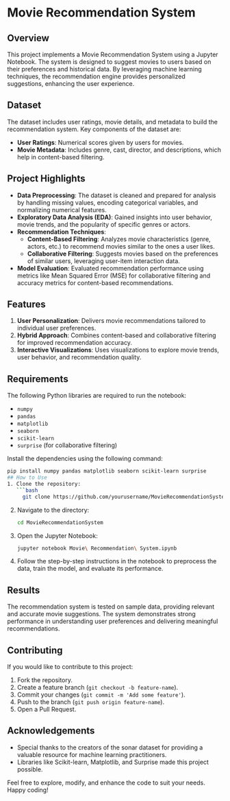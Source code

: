 # Movie Recommendation System

## Overview
This project implements a Movie Recommendation System using a Jupyter Notebook. The system is designed to suggest movies to users based on their preferences and historical data. By leveraging machine learning techniques, the recommendation engine provides personalized suggestions, enhancing the user experience.

## Dataset
The dataset includes user ratings, movie details, and metadata to build the recommendation system. Key components of the dataset are:
- **User Ratings**: Numerical scores given by users for movies.
- **Movie Metadata**: Includes genre, cast, director, and descriptions, which help in content-based filtering.

## Project Highlights
- **Data Preprocessing**: The dataset is cleaned and prepared for analysis by handling missing values, encoding categorical variables, and normalizing numerical features.
- **Exploratory Data Analysis (EDA)**: Gained insights into user behavior, movie trends, and the popularity of specific genres or actors.
- **Recommendation Techniques**:
  - **Content-Based Filtering**: Analyzes movie characteristics (genre, actors, etc.) to recommend movies similar to the ones a user likes.
  - **Collaborative Filtering**: Suggests movies based on the preferences of similar users, leveraging user-item interaction data.
- **Model Evaluation**: Evaluated recommendation performance using metrics like Mean Squared Error (MSE) for collaborative filtering and accuracy metrics for content-based recommendations.

## Features
1. **User Personalization**: Delivers movie recommendations tailored to individual user preferences.
2. **Hybrid Approach**: Combines content-based and collaborative filtering for improved recommendation accuracy.
3. **Interactive Visualizations**: Uses visualizations to explore movie trends, user behavior, and recommendation quality.

## Requirements
The following Python libraries are required to run the notebook:
- `numpy`
- `pandas`
- `matplotlib`
- `seaborn`
- `scikit-learn`
- `surprise` (for collaborative filtering)

Install the dependencies using the following command:
```bash
pip install numpy pandas matplotlib seaborn scikit-learn surprise
## How to Use
1. Clone the repository:
   ```bash
     git clone https://github.com/yourusername/MovieRecommendationSystem.git

   ```

2. Navigate to the directory:
   ```bash
   cd MovieRecommendationSystem
   ```

3. Open the Jupyter Notebook:
   ```bash
   jupyter notebook Movie\ Recommendation\ System.ipynb
   ```

4. Follow the step-by-step instructions in the notebook to preprocess the data, train the model, and evaluate its performance.

## Results
The recommendation system is tested on sample data, providing relevant and accurate movie suggestions. The system demonstrates strong performance in understanding user preferences and delivering meaningful recommendations.

## Contributing
If you would like to contribute to this project:
1. Fork the repository.
2. Create a feature branch (`git checkout -b feature-name`).
3. Commit your changes (`git commit -m 'Add some feature'`).
4. Push to the branch (`git push origin feature-name`).
5. Open a Pull Request.

## Acknowledgements
- Special thanks to the creators of the sonar dataset for providing a valuable resource for machine learning practitioners.
- Libraries like Scikit-learn, Matplotlib, and Surprise made this project possible.

Feel free to explore, modify, and enhance the code to suit your needs. Happy coding!
